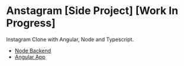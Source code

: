 # Anstagram [Side Project] [Work In Progress]

Instagram Clone with Angular, Node and Typescript.

* [Node Backend](https://github.com/shindesharad71/Node-Typescript-Restful-APIs/tree/master/server)
* [Angular App](https://github.com/shindesharad71/Node-Typescript-Restful-APIs/tree/master/client)
